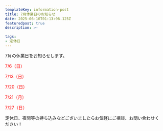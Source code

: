 ```yaml
---
templateKey: information-post
title: 7月休業日のお知らせ
date: 2025-06-10T01:13:06.125Z
featuredpost: true
description: >-

tags:
- 定休日
---
```


7月の休業日をお知らせします。

<span style="color: red;">7/6（日）</span>

<span style="color: red;">7/13（日）</span>

<span style="color: red;">7/20（日）</span>

<span style="color: red;">7/21（月）</span>

<span style="color: red;">7/27（日）</span>



定休日、夜間等の持ち込みなどございましたらお気軽にご相談、お問い合わせください！

